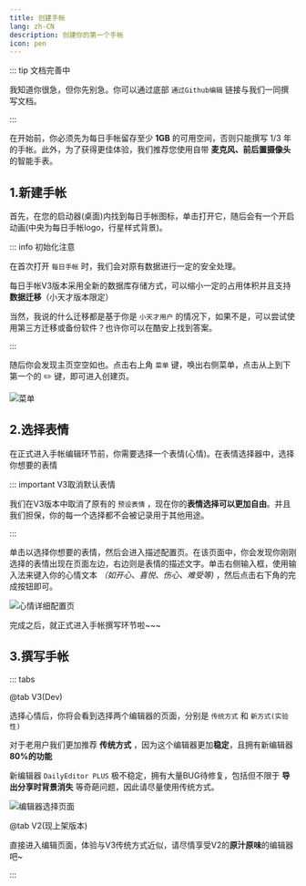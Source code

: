 ```yaml
---
title: 创建手帐
lang: zh-CN
description: 创建你的第一个手帐
icon: pen
---
```


::: tip 文档完善中

我知道你很急，但你先别急。你可以通过底部 `通过Github编辑` 链接与我们一同撰写文档。

:::

在开始前，你必须先为每日手帐留存至少 **1GB** 的可用空间，否则只能撰写 1/3 年的手帐。此外，为了获得更佳体验，我们推荐您使用自带 **麦克风、前后置摄像头** 的智能手表。

## 1.新建手帐

首先，在您的启动器(桌面)内找到每日手帐图标，单击打开它，随后会有一个开启动画(中央为每日手帐logo，行星样式背景)。

::: info 初始化注意

在首次打开 `每日手帐` 时，我们会对原有数据进行一定的安全处理。

每日手帐V3版本采用全新的数据库存储方式，可以缩小一定的占用体积并且支持**数据迁移**（小天才版本限定）

当然，我说的什么迁移都是基于你是 `小天才用户` 的情况下，如果不是，可以尝试使用第三方迁移或备份软件？也许你可以在酷安上找到答案。

:::

随后你会发现主页空空如也。点击右上角 `菜单` 键，唤出右侧菜单，点击从上到下第一个的 ✏️ 键，即可进入创建页。

![菜单](https://shanghai.static.nextsay.cn/2024/05/03/66344667494a9.png)

## 2.选择表情

在正式进入手帐编辑环节前，你需要选择一个表情(心情)。在表情选择器中，选择你想要的表情

::: important V3取消默认表情

我们在V3版本中取消了原有的 `预设表情` ，现在你的**表情选择可以更加自由**。并且我们担保，你的每一个选择都不会被记录用于其他用途。

:::

单击以选择你想要的表情，然后会进入描述配置页。在该页面中，你会发现你刚刚选择的表情出现在页面左边，右边则是表情的描述文字。单击右侧输入框，使用输入法来键入你的心情文本 *（如开心、喜悦、伤心、难受等)* ，然后点击右下角的完成按钮即可。

![心情详细配置页](https://shanghai.static.nextsay.cn/2024/05/03/66344825eaa22.png)

完成之后，就正式进入手帐撰写环节啦~~~

## 3.撰写手帐

::: tabs

@tab V3(Dev)

选择心情后，你将会看到选择两个编辑器的页面，分别是 `传统方式` 和 `新方式(实验性)`

对于老用户我们更加推荐 **传统方式** ，因为这个编辑器更加**稳定**，且拥有新编辑器**80%的功能**

新编辑器 `DailyEditor PLUS` 极不稳定，拥有大量BUG待修复，包括但不限于 **导出分享时背景消失** 等奇葩问题，因此请尽量使用传统方式。

![编辑器选择页面](https://shanghai.static.nextsay.cn/2024/05/03/66344826256ef.png)

@tab V2(现上架版本)

直接进入编辑页面，体验与V3传统方式近似，请尽情享受V2的**原汁原味**的编辑器吧~

:::